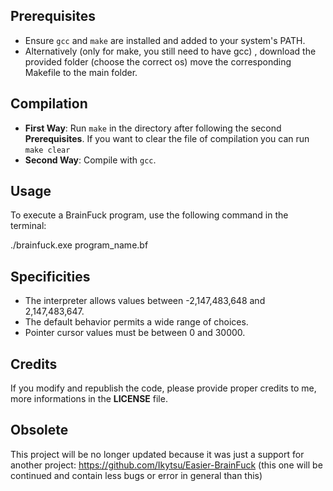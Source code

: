 ## Prerequisites

- Ensure `gcc` and `make` are installed and added to your system's PATH.
- Alternatively (only for make, you still need to have gcc) , download the provided folder (choose the correct os) move the corresponding Makefile to the main folder.

## Compilation

- **First Way**: Run `make` in the directory after following the second **Prerequisites**. If you want to clear the file of compilation you can run `make clear`
- **Second Way**: Compile with `gcc`.

## Usage

To execute a BrainFuck program, use the following command in the terminal:

./brainfuck.exe program_name.bf

## Specificities

- The interpreter allows values between -2,147,483,648 and 2,147,483,647.
- The default behavior permits a wide range of choices.
- Pointer cursor values must be between 0 and 30000.

## Credits

If you modify and republish the code, please provide proper credits to me, more informations in the **LICENSE** file.

## Obsolete
This project will be no longer updated because it was just a support for another project:
https://github.com/Ikytsu/Easier-BrainFuck (this one will be continued and contain less bugs or error in general than this)
